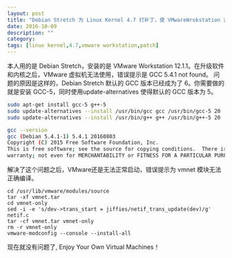 ```yaml
---
layout: post
title: "Debian Stretch 为 Linux Kernel 4.7 打补丁，使 VMwareWrokstation 正常运行"
date: 2016-10-09
description: ""
category: 
tags: [linux kernel,4.7,vmware workstation,patch]
---
```


本人用的是 Debian Stretch，安装的是 VMware Workstation 12.1.1。在升级软件和内核之后，VMware 虚拟机无法使用，错误提示是 GCC 5.4.1 not found。
问题的原因是这样的，Debian Stretch 默认的 GCC 版本已经成为了 6。你需要做的就是安装 GCC-5，同时使用update-alternatives 使得默认的 GCC 版本为 5。

```sh
sudo apt-get install gcc-5 g++-5
sudo update-alternatives --install /usr/bin/gcc gcc /usr/bin/gcc-5 20
sudo update-alternatives --install /usr/bin/g++ g++ /usr/bin/g++-5 20

gcc --version
gcc (Debian 5.4.1-1) 5.4.1 20160803
Copyright (C) 2015 Free Software Foundation, Inc.
This is free software; see the source for copying conditions.  There is NO
warranty; not even for MERCHANTABILITY or FITNESS FOR A PARTICULAR PURPOSE.

```

解决了这个问题之后，VMware还是无法正常启动，错误提示为 vmnet 模块无法正确编译。

```
cd /usr/lib/vmware/modules/source
tar -xf vmnet.tar
cd vmnet-only
sed -i -e 's/dev->trans_start = jiffies/netif_trans_update(dev)/g' netif.c
tar -cf vmnet.tar vmnet-only 
rm -r vmnet-only 
vmware-modconfig --console --install-all 
```

现在就没有问题了, Enjoy Your Own Virtual Machines！
